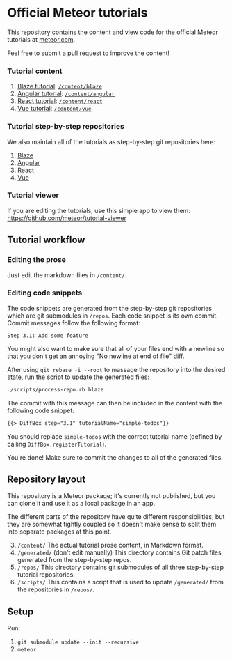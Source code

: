 # Official Meteor tutorials

This repository contains the content and view code for the official Meteor tutorials at [meteor.com](https://www.meteor.com/tutorials/blaze/creating-an-app).

Feel free to submit a pull request to improve the content!

### Tutorial content

1. [Blaze tutorial](https://www.meteor.com/tutorials/blaze/creating-an-app): [`/content/blaze`](https://github.com/meteor/tutorials/tree/master/content/blaze)
2. [Angular tutorial](https://www.meteor.com/tutorials/angular/creating-an-app): [`/content/angular`](https://github.com/meteor/tutorials/tree/master/content/angular)
3. [React tutorial](https://www.meteor.com/tutorials/react/creating-an-app): [`/content/react`](https://github.com/meteor/tutorials/tree/master/content/react)
4. [Vue tutorial](https://www.meteor.com/tutorials/vue/creating-an-app): [`/content/vue`](https://github.com/meteor/tutorials/tree/master/content/vue)

### Tutorial step-by-step repositories

We also maintain all of the tutorials as step-by-step git repositories here:

1. [Blaze](https://github.com/meteor/simple-todos)
2. [Angular](https://github.com/meteor/simple-todos-angular)
3. [React](https://github.com/meteor/simple-todos-react)
4. [Vue](https://github.com/meteor/simple-todos-vue)

### Tutorial viewer

If you are editing the tutorials, use this simple app to view them: https://github.com/meteor/tutorial-viewer

## Tutorial workflow

### Editing the prose

Just edit the markdown files in `/content/`.

### Editing code snippets

The code snippets are generated from the step-by-step git repositories which are git submodules in `/repos`. Each code snippet is its own commit. Commit messages follow the following format:

```
Step 3.1: Add some feature
```

You might also want to make sure that all of your files end with a newline so that you don't get an annoying "No newline at end of file" diff.

After using `git rebase -i --root` to massage the repository into the desired state, run the script to update the generated files:

```sh
./scripts/process-repo.rb blaze
```

The commit with this message can then be included in the content with the following code snippet:

```html
{{> DiffBox step="3.1" tutorialName="simple-todos"}}
```

You should replace `simple-todos` with the correct tutorial name (defined by calling `DiffBox.registerTutorial`).

You're done! Make sure to commit the changes to all of the generated files.

## Repository layout

This repository is a Meteor package; it's currently not published, but you can clone it and use it as a local package in an app.

The different parts of the repository have quite different responsibilities, but they are somewhat tightly coupled so it doesn't make sense to split them into separate packages at this point.

3. `/content/` The actual tutorial prose content, in Markdown format.
4. `/generated/` (don't edit manually) This directory contains Git patch files generated from the step-by-step repos.
5. `/repos/` This directory contains git submodules of all three step-by-step tutorial repositories.
6. `/scripts/` This contains a script that is used to update `/generated/` from the repositories in `/repos/`.


## Setup

Run:

1. `git submodule update --init --recursive`
2. `meteor`

